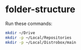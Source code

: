 # folder-structure

Run these commands:

```bash
mkdir ~/Drive
mkdir -p ~/Local/Repositories
mkdir -p ~/Local/Distrobox/main
```
